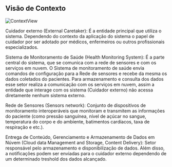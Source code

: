 ## Visão de Contexto

![ContextView](https://github.com/Bwenkoi/Conf-eHealth-Documentation/assets/28735848/82bfa005-872a-4f61-a30e-c46c7f41be46)

Cuidador externo (External Caretaker): É a entidade principal que utiliza o sistema. Dependendo do contexto da aplicação do sistema o papel de cuidador por ser adotado por médicos, enfermeiros ou outros profissionais especializados.

Sistema de Monitoramento de Saúde (Health Monitoring System): É a parte central do sistema, que se comunica com a rede de sensores e com os serviços em nuvem. O Sistema de monitoramento de saúde envia comandos de configuração para a Rede de sensores e recebe da mesma os dados coletados do pacientes. Para armazenamento e consulta dos dados esse setor realiza a comunicação com os serviços em nuvem, assim a entidade que interage com os sistema (Cuidador externo) não acessa diretamente nenhum sistema externo.

Rede de Sensores (Sensors network): Conjunto de dispositivos de monitoramento interoperáveis que monitoram e transmitem as informações do paciente (como pressão sanguínea, nível de açúcar no sangue, temperatura do corpo e do ambiente, batimentos cardíacos, taxa de respiração e etc.).

Entrega de Conteúdo, Gerenciamento e Armazenamento de Dados em Núvem (Cloud data Management and Storage, Content Delivery): Setor responsável pelo armazenamento e disponibilização de dados. Além disso, a notificações podem ser enviadas para o cuidador externo dependendo de um determinado treshold dos dados alcançado.
